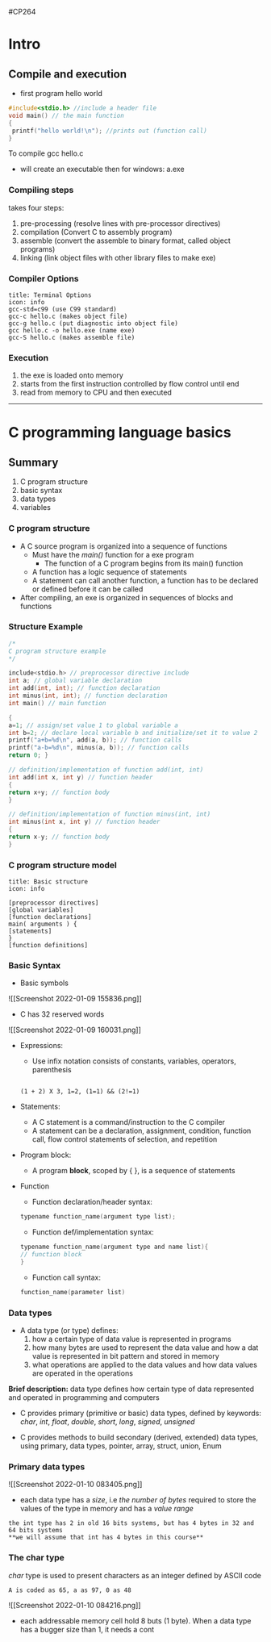 #CP264

# Intro

## Compile and execution
- first program hello world

```C
#include<stdio.h> //include a header file
void main() // the main function
{
 printf("hello world!\n"); //prints out (function call)
}
```

To compile gcc hello.c
- will create an executable then for windows: a.exe

### Compiling steps

takes four steps:
1. pre-processing (resolve lines with pre-processor directives)
2. compilation (Convert C to assembly program)
3. assemble (convert the assemble to binary format, called object programs)
4. linking (link object files with other library files to make exe)

### Compiler Options
```ad-note
title: Terminal Options
icon: info
gcc-std=c99 (use C99 standard)
gcc-c hello.c (makes object file)
gcc-g hello.c (put diagnostic into object file)
gcc hello.c -o hello.exe (name exe)
gcc-S hello.c (makes assemble file)
```

### Execution

1. the exe is loaded onto memory
2. starts from the first instruction controlled by flow control until end
3. read from memory to CPU and then executed

---

# C programming language basics

## Summary
1. C program structure
2. basic syntax
3. data types
4. variables

### C program structure

- A C source program is organized into a sequence of functions
	- Must have the *main()* function for a exe program
		- The function of a C program begins from its main() function
	- A function has a logic sequence of statements
	- A statement can call another function, a function has to be declared or defined before it can be called
- After compiling, an exe is organized in sequences of blocks and functions 

### Structure Example

```C
/*
C program structure example
*/

include<stdio.h> // preprocessor directive include
int a; // global variable declaration
int add(int, int); // function declaration
int minus(int, int); // function declaration
int main() // main function

{
a=1; // assign/set value 1 to global variable a
int b=2; // declare local variable b and initialize/set it to value 2
printf("a+b=%d\n", add(a, b)); // function calls
printf("a-b=%d\n", minus(a, b)); // function calls
return 0; }

// definition/implementation of function add(int, int)
int add(int x, int y) // function header
{
return x+y; // function body 
}

// definition/implementation of function minus(int, int)
int minus(int x, int y) // function header 
{
return x-y; // function body 
} 
```

### C program structure model
```ad-note
title: Basic structure
icon: info

[preprocessor directives]
[global variables]
[function declarations]
main( arguments ) {
[statements]
}
[function definitions]
```

### Basic Syntax
* Basic symbols

![[Screenshot 2022-01-09 155836.png]]

- C has 32 reserved words

![[Screenshot 2022-01-09 160031.png]]

- Expressions:
	- Use infix notation consists of constants, variables, operators, parenthesis
	```ad-example

	(1 + 2) X 3, 1=2, (1=1) && (2!=1)

	```
- Statements:
	- A C statement is a command/instruction to the C compiler
	- A statement can be a declaration, assignment, condition, function call, flow control statements of selection, and repetition

- Program block:
	- A program **block**, scoped by { }, is a sequence of statements

- Function
	- Function declaration/header syntax:
	```C
	typename function_name(argument type list);
	```
	- Function def/implementation syntax:
	```C
	typename function_name(argument type and name list){
	// function block
	}
	```
	- Function call syntax:
	```C
	function_name(parameter list)
	```

### Data types

- A data type (or type) defines:
	1. how a certain type of data value is represented in programs
	2. how many bytes are used to represent the data value and how a dat value is represented in bit pattern and stored in memory
	3. what operations are applied to the data values and how data values are operated in the operations

**Brief description:** data type defines how certain type of data represented and operated in programming and computers

- C provides primary (primitive or basic) data types, defined by keywords: *char*, *int*, *float*, *double*, *short*, *long*, *signed*, *unsigned*

- C provides methods to build secondary (derived, extended) data types, using primary, data types, pointer, array, struct, union, Enum

### Primary data types

![[Screenshot 2022-01-10 083405.png]]

- each data type has a *size*, i.e *the number of bytes* required to store the values of the type in memory and has a *value range*
```ad-example
the int type has 2 in old 16 bits systems, but has 4 bytes in 32 and 64 bits systems
**we will assume that int has 4 bytes in this course**

```
### The char type

*char* type is used to present characters as an integer defined by ASCII code

```ad-example
A is coded as 65, a as 97, 0 as 48
```

![[Screenshot 2022-01-10 084216.png]]

- each addressable memory cell hold 8 buts (1 byte). When a data type has a bugger size than 1, it needs a cont